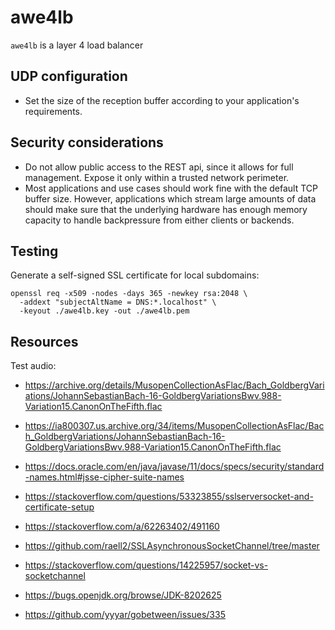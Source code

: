 # awe4lb

`awe4lb` is a layer 4 load balancer

## UDP configuration

- Set the size of the reception buffer according to your application's requirements.

## Security considerations

- Do not allow public access to the REST api, since it allows for full management. Expose it only within a trusted network perimeter.
- Most applications and use cases should work fine with the default TCP buffer size. However, applications which stream large amounts of data should make sure that the underlying hardware has enough memory capacity to handle backpressure from either clients or backends.

## Testing

Generate a self-signed SSL certificate for local subdomains:

```
openssl req -x509 -nodes -days 365 -newkey rsa:2048 \
  -addext "subjectAltName = DNS:*.localhost" \
  -keyout ./awe4lb.key -out ./awe4lb.pem
```

## Resources

Test audio:

- https://archive.org/details/MusopenCollectionAsFlac/Bach_GoldbergVariations/JohannSebastianBach-16-GoldbergVariationsBwv.988-Variation15.CanonOnTheFifth.flac
- https://ia800307.us.archive.org/34/items/MusopenCollectionAsFlac/Bach_GoldbergVariations/JohannSebastianBach-16-GoldbergVariationsBwv.988-Variation15.CanonOnTheFifth.flac

- https://docs.oracle.com/en/java/javase/11/docs/specs/security/standard-names.html#jsse-cipher-suite-names
- https://stackoverflow.com/questions/53323855/sslserversocket-and-certificate-setup
- https://stackoverflow.com/a/62263402/491160
- https://github.com/raell2/SSLAsynchronousSocketChannel/tree/master
- https://stackoverflow.com/questions/14225957/socket-vs-socketchannel
- https://bugs.openjdk.org/browse/JDK-8202625
- https://github.com/yyyar/gobetween/issues/335
